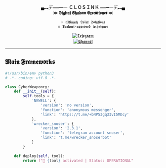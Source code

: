 <div align="center">

▄︻デ══━一  **ＣＬＯＳＩＮＫ**  ══━一デ︻▄  
**≫ 𝕯𝖎𝖌𝖎𝖙𝖆𝖑 𝕾𝖍𝖆𝖉𝖔𝖜 𝕰𝖝𝖊𝖈𝖚𝖙𝖎𝖔𝖓𝖊𝖗 ≪**  

`⚡ 𝖀𝖑𝖙𝖎𝖒𝖆𝖙𝖊 𝕺𝖘𝖎𝖓𝖙 𝕾𝖔𝖑𝖚𝖙𝖎𝖔𝖓𝖘`  
`☠ 𝕯𝖆𝖗𝖐𝖓𝖊𝖙-𝖆𝖕𝖕𝖗𝖔𝖛𝖊𝖉 𝖙𝖊𝖈𝖍𝖓𝖎𝖖𝖚𝖊𝖘`  

[![𝕿𝖊𝖑𝖊𝖌𝖗𝖆𝖒](https://img.shields.io/badge/𝕮𝖔𝖓𝖙𝖆𝖈𝖙_𝕮𝖑𝖔𝖘𝖎𝖓𝖐-26A5E4?style=for-the-badge&logo=telegram&logoColor=white)](https://t.me/closink)  
[![𝕮𝖍𝖆𝖓𝖓𝖊𝖑](https://img.shields.io/badge/𝕹𝖊𝖜𝖊𝖑𝖑_𝕺𝖘𝖎𝖓𝖙-0088CC?style=for-the-badge&logo=telegram&logoColor=white)](https://t.me/+bNP53gq3IvI5MDcy)  

</div>

---

##  𝕸𝖆𝖎𝖓 𝕱𝖗𝖆𝖒𝖊𝖜𝖔𝖗𝖐𝖘
```python
#!/usr/bin/env python3
# -*- coding: utf-8 -*-

class CyberWeaponry:
    def __init__(self):
        self.tools = {
            'NEWELL': {
                'version': 'no version',
                'function': 'anonymous messenger',
                'link': 'https://t.me/+bNP53gq3IvI5MDcy'
            },
            'wrecker_snoser': {
                'version': '2.3.1',
                'function': 'telegram account snoser',
                'link': 't.me/wrecker_snoserbot'
            }
        }
        
    def deploy(self, tool):
        return f"🚀 {tool} activated | Status: OPERATIONAL"
```
